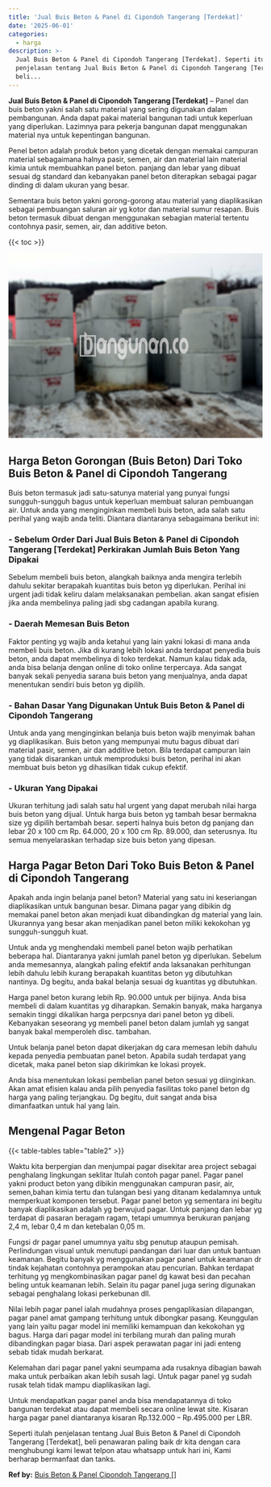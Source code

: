 ```yaml
---
title: 'Jual Buis Beton & Panel di Cipondoh Tangerang [Terdekat]'
date: '2025-06-01'
categories:
  - harga
description: >-
  Jual Buis Beton & Panel di Cipondoh Tangerang [Terdekat]. Seperti itulah
  penjelasan tentang Jual Buis Beton & Panel di Cipondoh Tangerang [Terdekat],
  beli...
---
```


**Jual Buis Beton & Panel di Cipondoh Tangerang \[Terdekat\]** – Panel dan buis beton yakni salah satu material yang sering digunakan dalam pembangunan. Anda dapat pakai material bangunan tadi untuk keperluan yang diperlukan. Lazimnya para pekerja bangunan dapat menggunakan material nya untuk kepentingan bangunan.

Penel beton adalah produk beton yang dicetak dengan memakai campuran material sebagaimana halnya pasir, semen, air dan material lain material kimia untuk membuahkan panel beton. panjang dan lebar yang dibuat sesuai dg standard dan kebanyakan panel beton diterapkan sebagai pagar dinding di dalam ukuran yang besar.

Sementara buis beton yakni gorong-gorong atau material yang diaplikasikan sebagai pembuangan saluran air yg kotor dan material sumur resapan. Buis beton termasuk dibuat dengan menggunakan sebagian material tertentu contohnya pasir, semen, air, dan additive beton.

{{< toc >}}

![Jual Buis Beton & Panel di Cipondoh Tangerang [Terdekat]](/images/jual-panel-buis-beton-murah-52.png)

## Harga Beton Gorongan (Buis Beton) Dari Toko Buis Beton & Panel di Cipondoh Tangerang

Buis beton termasuk jadi satu-satunya material yang punyai fungsi sungguh-sungguh bagus untuk keperluan membuat saluran pembuangan air. Untuk anda yang menginginkan membeli buis beton, ada salah satu perihal yang wajib anda teliti. Diantara diantaranya sebagaimana berikut ini:

### \- Sebelum Order Dari Jual Buis Beton & Panel di Cipondoh Tangerang \[Terdekat\] Perkirakan Jumlah Buis Beton Yang Dipakai

Sebelum membeli buis beton, alangkah baiknya anda mengira terlebih dahulu sekitar berapakah kuantitas buis beton yg diperlukan. Perihal ini urgent jadi tidak keliru dalam melaksanakan pembelian. akan sangat efisien jika anda membelinya paling jadi sbg cadangan apabila kurang.

### \- Daerah Memesan Buis Beton

Faktor penting yg wajib anda ketahui yang lain yakni lokasi di mana anda membeli buis beton. Jika di kurang lebih lokasi anda terdapat penyedia buis beton, anda dapat membelinya di toko terdekat. Namun kalau tidak ada, anda bisa belanja dengan online di toko online terpercaya. Ada sangat banyak sekali penyedia sarana buis beton yang menjualnya, anda dapat menentukan sendiri buis beton yg dipilih.

### \- Bahan Dasar Yang Digunakan Untuk Buis Beton & Panel di Cipondoh Tangerang

Untuk anda yang menginginkan belanja buis beton wajib menyimak bahan yg diaplikasikan. Buis beton yang mempunyai mutu bagus dibuat dari material pasir, semen, air dan additive beton. Bila terdapat campuran lain yang tidak disarankan untuk memproduksi buis beton, perihal ini akan membuat buis beton yg dihasilkan tidak cukup efektif.

### \- Ukuran Yang Dipakai

Ukuran terhitung jadi salah satu hal urgent yang dapat merubah nilai harga buis beton yang dijual. Untuk harga buis beton yg tambah besar bermakna size yg dipilih bertambah besar. seperti halnya buis beton dg panjang dan lebar 20 x 100 cm Rp. 64.000, 20 x 100 cm Rp. 89.000, dan seterusnya. Itu semua menyelaraskan terhadap size buis beton yang dipesan.

## Harga Pagar Beton Dari Toko Buis Beton & Panel di Cipondoh Tangerang

Apakah anda ingin belanja panel beton? Material yang satu ini keseriangan diaplikasikan untuk bangunan besar. Dimana pagar yang dibikin dg memakai panel beton akan menjadi kuat dibandingkan dg material yang lain. Ukurannya yang besar akan menjadikan panel beton miliki kekokohan yg sungguh-sungguh kuat.

Untuk anda yg menghendaki membeli panel beton wajib perhatikan beberapa hal. Diantaranya yakni jumlah panel beton yg diperlukan. Sebelum anda memesannya, alangkah paling efektif anda laksanakan perhitungan lebih dahulu lebih kurang berapakah kuantitas beton yg dibutuhkan nantinya. Dg begitu, anda bakal belanja sesuai dg kuantitas yg dibutuhkan.

Harga panel beton kurang lebih Rp. 90.000 untuk per bijinya. Anda bisa membeli di dalam kuantitas yg diharapkan. Semakin banyak, maka harganya semakin tinggi dikalikan harga perpcsnya dari panel beton yg dibeli. Kebanyakan seseorang yg membeli panel beton dalam jumlah yg sangat banyak bakal memperoleh disc. tambahan.

Untuk belanja panel beton dapat dikerjakan dg cara memesan lebih dahulu kepada penyedia pembuatan panel beton. Apabila sudah terdapat yang dicetak, maka panel beton siap dikirimkan ke lokasi proyek.

Anda bisa menentukan lokasi pembelian panel beton sesuai yg diinginkan. Akan amat efisien kalau anda pilih penyedia fasilitas toko panel beton dg harga yang paling terjangkau. Dg begitu, duit sangat anda bisa dimanfaatkan untuk hal yang lain.

## Mengenal Pagar Beton

{{< table-tables table="table2" >}}

Waktu kita berpergian dan menjumpai pagar disekitar area project sebagai penghalang lingkungan seklitar Itulah contoh pagar panel. Pagar panel yakni product beton yang dibikin menggunakan campuran pasir, air, semen,bahan kimia tertu dan tulangan besi yang ditanam kedalamnya untuk memperkuat komponen tersebut. Pagar panel beton yg sementara ini begitu banyak diaplikasikan adalah yg berwujud pagar. Untuk panjang dan lebar yg terdapat di pasaran beragam ragam, tetapi umumnya berukuran panjang 2,4 m, lebar 0,4 m dan ketebalan 0,05 m.

Fungsi dr pagar panel umumnya yaitu sbg penutup ataupun pemisah. Perlindungan visual untuk menutupi pandangan dari luar dan untuk bantuan keamanan. Begitu banyak yg menggunakan pagar panel untuk keamanan dr tindak kejahatan contohnya perampokan atau pencurian. Bahkan terdapat terhitung yg mengkombinasikan pagar panel dg kawat besi dan pecahan beling untuk keamanan lebih. Selain itu pagar panel juga sering digunakan sebagai penghalang lokasi perkebunan dll.

Nilai lebih pagar panel ialah mudahnya proses pengaplikasian dilapangan, pagar panel amat gampang terhitung untuk dibongkar pasang. Keunggulan yang lain yaitu pagar model ini memiliki kemampuan dan kekokohan yg bagus. Harga dari pagar model ini terbilang murah dan paling murah dibandingkan pagar biasa. Dari aspek perawatan pagar ini jadi enteng sebab tidak mudah berkarat.

Kelemahan dari pagar panel yakni seumpama ada rusaknya dibagian bawah maka untuk perbaikan akan lebih susah lagi. Untuk pagar panel yg sudah rusak telah tidak mampu diaplikasikan lagi.

Untuk mendapatkan pagar panel anda bisa mendapatannya di toko bangunan terdekat atau dapat membeli secara online lewat site. Kisaran harga pagar panel diantaranya kisaran Rp.132.000 – Rp.495.000 per LBR.

Seperti itulah penjelasan tentang Jual Buis Beton & Panel di Cipondoh Tangerang \[Terdekat\], beli penawaran paling baik dr kita dengan cara menghubungi kami lewat telpon atau whatsapp untuk hari ini, Kami berharap bermanfaat dan tanks.

**Ref by:** [Buis Beton & Panel Cipondoh Tangerang []](https://id.wikipedia.org/wiki/Buis)
